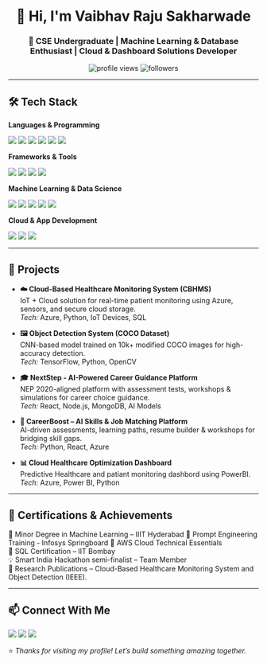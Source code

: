 <!-- Profile Header -->
<h1 align="center">👋 Hi, I'm Vaibhav Raju Sakharwade</h1>
<h3 align="center">🚀 CSE Undergraduate | Machine Learning & Database Enthusiast | Cloud & Dashboard Solutions Developer</h3>

<p align="center">
  <img src="https://komarev.com/ghpvc/?username=VaibhavRS&label=Profile%20Views&color=0e75b6&style=flat" alt="profile views" />
  <img src="https://img.shields.io/github/followers/VaibhavRS?label=Followers&style=flat" alt="followers" />
</p>

---

## 🛠 Tech Stack

**Languages & Programming**
<p>
  <img src="https://img.shields.io/badge/Python-3776AB?style=for-the-badge&logo=python&logoColor=white"/>
  <img src="https://img.shields.io/badge/C++-00599C?style=for-the-badge&logo=cplusplus&logoColor=white"/>
  <img src="https://img.shields.io/badge/JavaScript-F7DF1E?style=for-the-badge&logo=javascript&logoColor=black"/>
  <img src="https://img.shields.io/badge/SQL-003B57?style=for-the-badge&logo=mysql&logoColor=white"/>
  <img src="https://img.shields.io/badge/HTML5-E34F26?style=for-the-badge&logo=html5&logoColor=white"/>
  <img src="https://img.shields.io/badge/CSS3-1572B6?style=for-the-badge&logo=css3&logoColor=white"/>
</p>

**Frameworks & Tools**
<p>
  <img src="https://img.shields.io/badge/React-61DAFB?style=for-the-badge&logo=react&logoColor=black"/>
  <img src="https://img.shields.io/badge/Node.js-339933?style=for-the-badge&logo=node.js&logoColor=white"/>
  <img src="https://img.shields.io/badge/MongoDB-47A248?style=for-the-badge&logo=mongodb&logoColor=white"/>
  <img src="https://img.shields.io/badge/Flask-000000?style=for-the-badge&logo=flask&logoColor=white"/>
</p>

**Machine Learning & Data Science**
<p>
  <img src="https://img.shields.io/badge/ScikitLearn-F7931E?style=for-the-badge&logo=scikit-learn&logoColor=white"/>
  <img src="https://img.shields.io/badge/Pandas-150458?style=for-the-badge&logo=pandas&logoColor=white"/>
  <img src="https://img.shields.io/badge/NumPy-013243?style=for-the-badge&logo=numpy&logoColor=white"/>
  <img src="https://img.shields.io/badge/OpenCV-5C3EE8?style=for-the-badge&logo=opencv&logoColor=white"/>
  <img src="https://img.shields.io/badge/TensorFlow-FF6F00?style=for-the-badge&logo=tensorflow&logoColor=white"/>
</p>

**Cloud & App Development**
<p>
  <img src="https://img.shields.io/badge/Azure-0078D4?style=for-the-badge&logo=microsoft-azure&logoColor=white"/>
  <img src="https://img.shields.io/badge/AWS-232F3E?style=for-the-badge&logo=amazon-aws&logoColor=white"/>
  <img src="https://img.shields.io/badge/Flutter-02569B?style=for-the-badge&logo=flutter&logoColor=white"/>
</p>

---

## 🚀 Projects

- **☁️ Cloud-Based Healthcare Monitoring System (CBHMS)**  
  IoT + Cloud solution for real-time patient monitoring using Azure, sensors, and secure cloud storage.  
  *Tech:* Azure, Python, IoT Devices, SQL  

- **🖼 Object Detection System (COCO Dataset)**  
  CNN-based model trained on 10k+ modified COCO images for high-accuracy detection.  
  *Tech:* TensorFlow, Python, OpenCV  

- **🎓 NextStep - AI-Powered Career Guidance Platform**  
  NEP 2020-aligned platform with assessment tests, workshops & simulations for career choice guidance.  
  *Tech:* React, Node.js, MongoDB, AI Models  

- **🚀 CareerBoost – AI Skills & Job Matching Platform**  
  AI-driven assessments, learning paths, resume builder & workshops for bridging skill gaps.  
  *Tech:* Python, React, Azure  

- **📊 Cloud Healthcare Optimization Dashboard**  
  Predictive Healthcare and patiant monitoring dashbord using PowerBI.
  *Tech:* Azure, Power BI, Python  

---

## 📜 Certifications & Achievements

🏅 Minor Degree in Machine Learning – IIIT Hyderabad
🏅 Prompt Engineering Training - Infosys Springboard
🏅 AWS Cloud Technical Essentials  
🏅 SQL Certification – IIT Bombay  
💡 Smart India Hackathon semi-finalist – Team Member  
📄 Research Publications – Cloud-Based Healthcare Monitoring System and Object Detection (IEEE).  



---

## 📫 Connect With Me

<p>
  <a href="[https://linkedin.com](https://www.linkedin.com/in/vaibhav-sakharwade/)"><img src="https://img.shields.io/badge/LinkedIn-0A66C2?style=for-the-badge&logo=linkedin&logoColor=white"/></a>
  <a href="vaibhav1.sakharwade@gmail.com"><img src="https://img.shields.io/badge/Gmail-D14836?style=for-the-badge&logo=gmail&logoColor=white"/></a>
  <a href="[https://github.com/Vaibhav](https://github.com/Vaibhav-S75)"><img src="https://img.shields.io/badge/GitHub-181717?style=for-the-badge&logo=github&logoColor=white"/></a>
</p>

⭐ *Thanks for visiting my profile! Let’s build something amazing together.*
